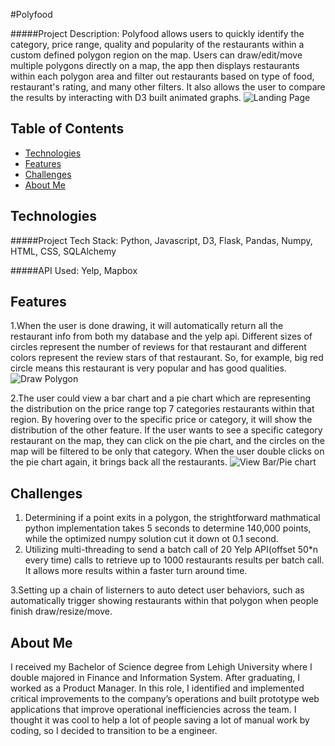 #Polyfood

#####Project Description:
Polyfood allows users to quickly identify the category, price range, quality and popularity of the restaurants within a custom defined polygon region on the map. Users can draw/edit/move multiple polygons directly on a map, the app then displays restaurants within each polygon area and filter out restaurants based on type of food, restaurant's rating, and many other filters. It also allows the user to compare the results by interacting with D3 built animated graphs.
![](https://github.com/peiyan08/poly_food/blob/master/readme_img/landing_page.png?raw=true "Landing Page")


## Table of Contents
* [Technologies](#technologies)
* [Features](#features)
* [Challenges](#features)
* [About Me](#aboutme)

## <a name="technologies"></a>Technologies
#####Project Tech Stack:
Python, Javascript, D3, Flask, Pandas, Numpy, HTML, CSS,  SQLAlchemy

#####API Used:
Yelp, Mapbox

## <a name="features"></a>Features
1.When the user is done drawing, it will automatically return all the restaurant info from both my database and the yelp api. Different sizes of circles represent the number of reviews for that restaurant and different colors represent the review stars of that restaurant. 
So, for example, big red circle means this restaurant is very popular and has good qualities. 
![](https://github.com/peiyan08/poly_food/blob/master/readme_img/draw_polygon.gif?raw=true "Draw Polygon")


2.The user could view a bar chart and a pie chart which are representing the distribution on the price range top 7 categories restaurants within that region. By hovering over to the specific price or category, it will show the distribution of the other feature. If the user wants to see a specific category restaurant on the map, they can click on the pie chart, and the circles on the map will be filtered to be only that category. When the user double clicks on the pie chart again, it brings back all the restaurants.
![](https://github.com/peiyan08/poly_food/blob/master/readme_img/bar_pie.gif?raw=true "View Bar/Pie chart")


## <a name="challenges"></a>Challenges
1. Determining if a point exits in a polygon, the strightforward mathmatical python implementation takes 5 seconds to determine 140,000 points, while the optimized numpy solution cut it down ot 0.1 second.
2. Utilizing multi-threading to send a batch call of 20 Yelp API(offset 50*n every time) calls to retrieve up to 1000 restaurants results per batch call. It allows more results within a faster turn around time.

3.Setting up a chain of listerners to auto detect user behaviors, such as automatically trigger showing restaurants within that polygon when people finish draw/resize/move.


## <a name="aboutme"></a>About Me
I received my Bachelor of Science degree from Lehigh University where I double majored in Finance and Information System. After graduating, I worked as a Product Manager. In this role, I identified and implemented critical improvements to the company’s operations and built prototype web applications that improve operational inefficiencies across the team. I thought it was cool to help a lot of people saving a lot of manual work by coding, so I decided to transition to be a engineer. 